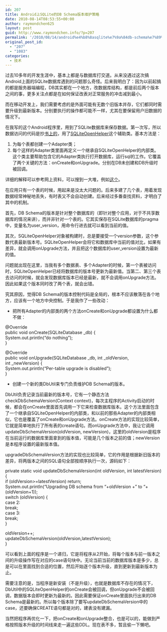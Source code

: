 ```yaml
---
id: 207
title: Android上SQLite的DB Schema版本维护策略
date: 2010-08-14T08:53:55+00:00
author: raymondchen625
layout: post
guid: http://www.raymondchen.info/?p=207
permalink: '/2010/08/14/android%e4%b8%8asqlite%e7%9a%84db-schema%e7%89%88%e6%9c%ac%e7%bb%b4%e6%8a%a4%e7%ad%96%e7%95%a5/'
original_post_id:
  - "207"
  - "1083"
categories:
  - 技术
---
```

过去10多年的开发生涯中，基本上都是与数据库打交道。从来没遇过这次搞Android上面的SQLite数据库遇到的问题那么奇怪。后来我明白了：因为以前起搞的都是服务器端编程，DB其实都在一个地方，改数据库结构，都是前后两个版本之间的事，更多关注点都是在如何保证改表对正常服务的冲击减到最小。

而在移动开发上，我们需要考虑的是外面可能有无数个旧版本并存，它们都同时需要升级到最新版本。分别要执行的操作都可能不一样，尤其在要保留用户旧数据的情况下。

在我写的这个Android程序里，用到了SQLite数据库来保存数据。第一次写，所以数据访问的代码是抄<a href="http://www.amazon.com/Professional-Android-Application-Development-Programmer/dp/0470565527" target="_blank" rel="noopener noreferrer">书上的</a>，用了<a href="http://developer.android.com/reference/android/database/sqlite/SQLiteOpenHelper.html" target="_blank" rel="noopener noreferrer">SQLiteOpenHelper</a>这个辅助类。基本方法是：

  1. 为每个表都创建一个Adapter类；
  2. 每个这样的Adapter类里面再定义一个继承自SQLiteOpenHelper的内部类。这个类主要帮助包含它的Adapter类执行打开数据库，运行sql的工作。它覆盖了两个关键的方法：onCreate和onUpgrade。分别在DB未创建和DB升级时被回调。

详细的解释可以参考网上资料，可以搜到一大堆，例如<a href="http://code.google.com/p/androidlearn/wiki/SQLiteOpenHelper" target="_self" rel="noopener noreferrer">这个</a>。

在应用只有一个表的时候，用起来是没太大问题的。后来多建了几个表，用着发现数据经常神秘地丢失，有时表又不会自动创建。后来经过多番查找资料，才明白了其中的机制。

首先，DB Schema的版本是针对整个数据库的（即针对整个应用，对于不共享数据库的情况来讲），而并非针对一个表的。它其实保存在SQLite数据库的pragma中，变量名为user_version，用命令行进去就可以看到当前的值。

其次，SQLiteOpenHelper对象被构建时，总是要接受一个version参数，这个参数代表最新版本号。SQLiteOpenHelper会将它和数据库中当前的值对比，如果有差异，就会调用onUpgrade方法，并且把这个数据库的user_version设置为最新的值。

问题就出现在这里，当我有多个数据表、多个Adapter的时候，第一个表被访问时，SQLiteOpenHelper已经将数据库的版本号更新为最新值。当第二、第三个表去访问的时候，就会发现数据库版本已经是最新，就不会调用onUpgrade方法。因此如果这个版本同时改了两个表，就会出错。

究其原因，觉得DB Schema的版本控制代码是全局的，根本不应该散落在各个地方，应该有一个地方中央控制。于是我作了一些改动：

  * 把所有Adapter的内部类的两个方法onCreate和onUpgrade都设置为什么都不做：

@Override  
public void onCreate(SQLiteDatabase _db) {  
System.out.println(&#8220;do nothing&#8221;);  
}

@Override  
public void onUpgrade(SQLiteDatabase \_db, int \_oldVersion,  
int _newVersion) {  
System.out.println(&#8220;Per-table upgrade is disabled&#8221;);  
}

  * 创建一个新的类DbUtil来专门负责维护DB Schema的版本。

DbUtil负责记录当前最新的版本号，它有一个静态方法checkDbSchemaVersion(Context context)，每次主程序的Activity启动的时候，都会在onCreate里面首先调用一下它来检查数据库版本。这个方法里面包含了一个继承自SQLiteOpenHelper的内部类，和以前的那些Adapter的内部类相似，它也是覆盖了onCreate和onUpgrade方法。onCreate方法的实现比较简单，它就是简单地执行了所有表的create语句。而onUpgrade方法中，我让它调用updateDbSchemaVersion(oldVersion, newVersion)，这里的oldVersion是程序在当前运行的数据库里面拿到的版本值，可能是几个版本之前的值；newVersion是本程序设置的最新版本值。

upgradeDbSchemaVersion方法的实现也比较简单，它的作用是根据新旧版本的差异，将两版本之间的SQL语句全部按顺序执行一次，源码如下：

private static void updateDbSchemaVersion(int oldVersion, int latestVersion) {  
if (oldVersion>=latestVersion) return;  
System.out.println(&#8220;Upgrading DB schema from &#8220;+oldVersion +&#8221; to &#8220;+(oldVersion+1));  
switch (oldVersion) {  
case 2:  
break;  
case 3:  
break;  
}

oldVersion++;  
updateDbSchemaVersion(oldVersion,latestVersion);  
}

可以看到上面的程序是一个递归，它是将程序从2开始，将每个版本与前一版本之间的升级操作写在对应的case语句块中。无论当前当前的数据库版本是多少，总是可以在里面找到合适的位置，然后开始逐个版本升级，直到更新到最新版本为止。

需要注意的是，当程序是新安装（不是升级），也就是数据库不存在的情况下，DbUtil中的SQLiteOpenHelper的onCreate会被回调，但onUpgrade不会被回调，数据版本会即时更新为最新的。因此需要保证onCreate里面执行出来的DB Schema是最新的。所以每个版本除了要写updateDbSchemaVersion中的case，还要确保CREATE语句都是对的，建表没有建漏。

当然把程序再优化一下，把onCreate和onUpgrade整合，也是可以的，能做到严格按照版本升级的时间线来走一遍这些DDL。现在表不多，暂且偷一下懒吧。